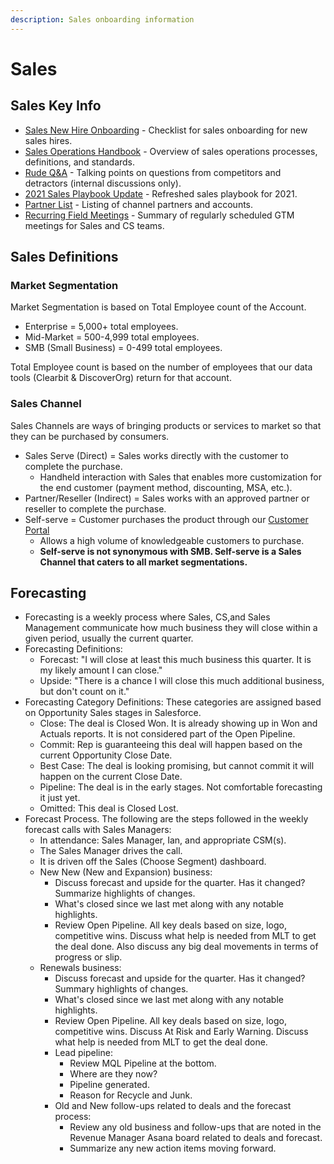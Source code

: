```yaml
---
description: Sales onboarding information
---
```


# Sales

## Sales Key Info

* [Sales New Hire Onboarding](https://docs.google.com/document/d/12LEKVJ53bkNCU1I7JT65huBuqf3nPS_BY7jGY6hPbEw/edit#heading=h.h05pgswonxre) - Checklist for sales onboarding for new sales hires.
* [Sales Operations Handbook](https://docs.google.com/document/d/1W3Yb3h7ZQ6oq0NhxPuUEjS6-u34spvdkg8VtUToxNQg/edit?usp=sharing_eil&ts=5d9bf9a6) - Overview of sales operations processes, definitions, and standards.
* [Rude Q&A](https://docs.google.com/document/d/1O-4GpdjKpUK5Bw2I9hYyFFNqlgKRjarjgnytcw_9-BY/edit) - Talking points on questions from competitors and detractors \(internal discussions only\).
* [2021 Sales Playbook Update](https://drive.google.com/drive/u/1/folders/1hdhIvaHkohpa5c1ttvTY-kQRir4iiylY) - Refreshed sales playbook for 2021.
* [Partner List](https://mattermost.lightning.force.com/lightning/r/Report/00O3p0000058wLMEAY/view) - Listing of channel partners and accounts.
* [Recurring Field Meetings](https://docs.google.com/document/d/1r_NsrNVBXT4phFtMPNlIDNtUqxTHfZdZnsPXyVwVm24/edit) - Summary of regularly scheduled GTM meetings for Sales and CS teams.

## Sales Definitions

### Market Segmentation

Market Segmentation is based on Total Employee count of the Account.

* Enterprise = 5,000+ total employees.
* Mid-Market = 500-4,999 total employees.
* SMB \(Small Business\) = 0-499 total employees.

Total Employee count is based on the number of employees that our data tools \(Clearbit & DiscoverOrg\) return for that account.

### Sales Channel

Sales Channels are ways of bringing products or services to market so that they can be purchased by consumers.

* Sales Serve \(Direct\) = Sales works directly with the customer to complete the purchase.
  * Handheld interaction with Sales that enables more customization for the end customer \(payment method, discounting, MSA, etc.\).
* Partner/Reseller \(Indirect\) = Sales works with an approved partner or reseller to complete the purchase.
* Self-serve = Customer purchases the product through our [Customer Portal](https://customers.mattermost.com)
  * Allows a high volume of knowledgeable customers to purchase.
  * **Self-serve is not synonymous with SMB. Self-serve is a Sales Channel that caters to all market segmentations.**

## Forecasting

* Forecasting is a weekly process where Sales, CS,and Sales Management communicate how much business they will close within a given period, usually the current quarter.
* Forecasting Definitions:
  * Forecast: "I will close at least this much business this quarter. It is my likely amount I can close."
  * Upside: "There is a chance I will close this much additional business, but don't count on it."
* Forecasting Category Definitions: These categories are assigned based on Opportunity Sales stages in Salesforce.
  * Close: The deal is Closed Won. It is already showing up in Won and Actuals reports. It is not considered part of the Open Pipeline.
  * Commit: Rep is guaranteeing this deal will happen based on the current Opportunity Close Date.
  * Best Case: The deal is looking promising, but cannot commit it will happen on the current Close Date.
  * Pipeline: The deal is in the early stages. Not comfortable forecasting it just yet.
  * Omitted: This deal is Closed Lost.
* Forecast Process. The following are the steps followed in the weekly forecast calls with Sales Managers:
  * In attendance: Sales Manager, Ian, and appropriate CSM\(s\).
  * The Sales Manager drives the call.
  * It is driven off the Sales \(Choose Segment\) dashboard.
  * New New \(New and Expansion\) business:
    * Discuss forecast and upside for the quarter. Has it changed? Summarize highlights of changes.
    * What's closed since we last met along with any notable highlights.
    * Review Open Pipeline. All key deals based on size, logo, competitive wins. Discuss what help is needed from MLT to get the deal done. Also discuss any big deal movements in terms of progress or slip.
  * Renewals business:
    * Discuss forecast and upside for the quarter. Has it changed? Summary highlights of changes.
    * What's closed since we last met along with any notable highlights.
    * Review Open Pipeline. All key deals based on size, logo, competitive wins. Discuss At Risk and Early Warning. Discuss what help is needed from MLT to get the deal done.
    * Lead pipeline:
      * Review MQL Pipeline at the bottom.
      * Where are they now?
      * Pipeline generated.
      * Reason for Recycle and Junk.
    * Old and New follow-ups related to deals and the forecast process:
      * Review any old business and follow-ups that are noted in the Revenue Manager Asana board related to deals and forecast.
      * Summarize any new action items moving forward.

